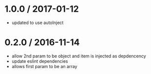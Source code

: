 
1.0.0 / 2017-01-12
==================

  * updated to use autoInject

0.2.0 / 2016-11-14
==================

  * allow 2nd param to be object and item is injected as depdencency
  * update eslint dependencies
  * allows first param to be an array
